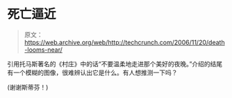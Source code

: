 # 死亡逼近

> 原文：<https://web.archive.org/web/http://techcrunch.com/2006/11/20/death-looms-near/>

引用托马斯著名的《村庄》中的话“不要温柔地走进那个美好的夜晚。”介绍的结尾有一个模糊的图像，很难辨认出它是什么。有人想推测一下吗？

(谢谢斯蒂芬！)
